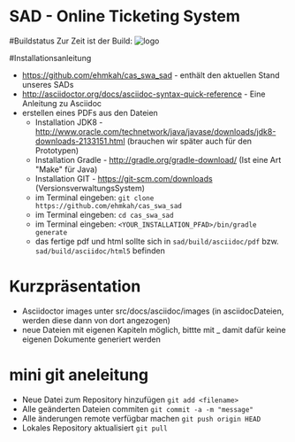 # SAD - Online Ticketing System

#Buildstatus
Zur Zeit ist der Build: ![logo](https://api.travis-ci.org/ehmkah/cas_swa_sad.svg)

#Installationsanleitung

* https://github.com/ehmkah/cas_swa_sad  - enthält den aktuellen Stand unseres SADs
* http://asciidoctor.org/docs/asciidoc-syntax-quick-reference - Eine Anleitung zu Asciidoc
* erstellen eines PDFs aus den Dateien 
  * Installation JDK8 - http://www.oracle.com/technetwork/java/javase/downloads/jdk8-downloads-2133151.html (brauchen wir später auch für den Prototypen)
  * Installation Gradle -  http://gradle.org/gradle-download/ (Ist eine Art "Make" für Java)
  * Installation GIT - https://git-scm.com/downloads (VersionsverwaltungsSystem)
  * im Terminal eingeben: `git clone https://github.com/ehmkah/cas_swa_sad`
  * im Terminal eingeben: `cd cas_swa_sad`
  * im Terminal eingeben: `<YOUR_INSTALLATION_PFAD>/bin/gradle generate`
  * das fertige pdf und html sollte sich in `sad/build/asciidoc/pdf` bzw. `sad/build/asciidoc/html5` befinden 


# Kurzpräsentation 
* Asciidoctor images unter src/docs/asciidoc/images (in asciidocDateien, werden diese dann von dort angezogen)
* neue Dateien mit eigenen Kapiteln möglich, bittte mit _ damit dafür keine eigenen Dokumente generiert werden

# mini git aneleitung

* Neue Datei zum Repository hinzufügen `git add <filename>`
* Alle geänderten Dateien commiten `git commit -a -m "message"`
* Alle änderungen remote verfügbar machen `git push origin HEAD`
* Lokales Repository aktualisiert `git pull`
